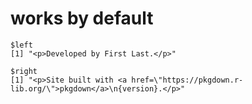 # works by default

    $left
    [1] "<p>Developed by First Last.</p>"
    
    $right
    [1] "<p>Site built with <a href=\"https://pkgdown.r-lib.org/\">pkgdown</a>\n{version}.</p>"
    

